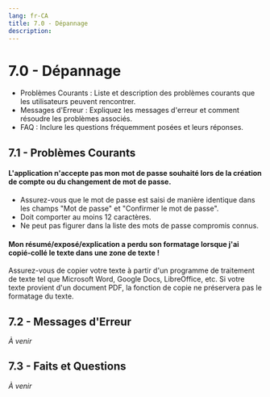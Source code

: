 ```yaml
---
lang: fr-CA
title: 7.0 - Dépannage
description:
---
```

# 7.0 - Dépannage

- Problèmes Courants : Liste et description des problèmes courants que les utilisateurs peuvent rencontrer.
- Messages d'Erreur : Expliquez les messages d'erreur et comment résoudre les problèmes associés.
- FAQ : Inclure les questions fréquemment posées et leurs réponses.

## 7.1 - Problèmes Courants

#### L'application n'accepte pas mon mot de passe souhaité lors de la création de compte ou du changement de mot de passe.
- Assurez-vous que le mot de passe est saisi de manière identique dans les champs "Mot de passe" et "Confirmer le mot de passe".
- Doit comporter au moins 12 caractères.
- Ne peut pas figurer dans la liste des mots de passe compromis connus.

#### Mon résumé/exposé/explication a perdu son formatage lorsque j'ai copié-collé le texte dans une zone de texte !
Assurez-vous de copier votre texte à partir d'un programme de traitement de texte tel que Microsoft Word, Google Docs, LibreOffice, etc. Si votre texte provient d'un document PDF, la fonction de copie ne préservera pas le formatage du texte.

## 7.2 - Messages d'Erreur
*À venir*

## 7.3 - Faits et Questions
*À venir*

